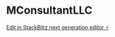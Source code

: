 # MConsultantLLC

[Edit in StackBlitz next generation editor ⚡️](https://stackblitz.com/~/github.com/Nkamankwah012/MConsultantLLC)